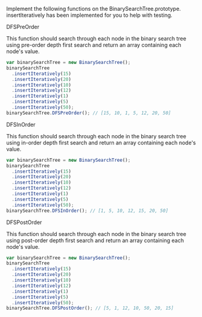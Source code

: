 Implement the following functions on the BinarySearchTree.prototype. insertIteratively has been implemented for you to help with testing.

DFSPreOrder

This function should search through each node in the binary search tree using pre-order depth first search and return an array containing each node's value.

```js
var binarySearchTree = new BinarySearchTree();
binarySearchTree
  .insertIteratively(15)
  .insertIteratively(20)
  .insertIteratively(10)
  .insertIteratively(12)
  .insertIteratively(1)
  .insertIteratively(5)
  .insertIteratively(50);
binarySearchTree.DFSPreOrder(); // [15, 10, 1, 5, 12, 20, 50]
```

DFSInOrder

This function should search through each node in the binary search tree using in-order depth first search and return an array containing each node's value.

```js
var binarySearchTree = new BinarySearchTree();
binarySearchTree
  .insertIteratively(15)
  .insertIteratively(20)
  .insertIteratively(10)
  .insertIteratively(12)
  .insertIteratively(1)
  .insertIteratively(5)
  .insertIteratively(50);
binarySearchTree.DFSInOrder(); // [1, 5, 10, 12, 15, 20, 50]
```

DFSPostOrder

This function should search through each node in the binary search tree using post-order depth first search and return an array containing each node's value.

```js
var binarySearchTree = new BinarySearchTree();
binarySearchTree
  .insertIteratively(15)
  .insertIteratively(20)
  .insertIteratively(10)
  .insertIteratively(12)
  .insertIteratively(1)
  .insertIteratively(5)
  .insertIteratively(50);
binarySearchTree.DFSPostOrder(); // [5, 1, 12, 10, 50, 20, 15]
```
